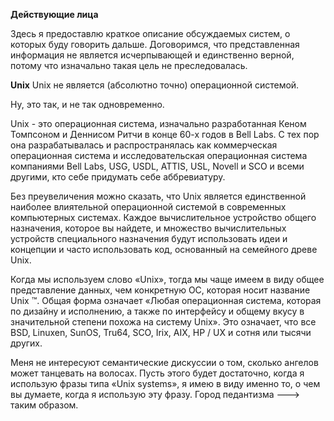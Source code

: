 **Действующие лица**

Здесь я предоставлю краткое описание обсуждаемых систем, о которых буду говорить дальше. Договоримся, что представленная информация не является исчерпывающей и единственно верной, потому что изначально такая цель не преследовалась.

**Unix**
Unix не является (абсолютно точно) операционной системой.

Ну, это так, и не так одновременно.

Unix - это операционная система, изначально разработанная Кеном Томпсоном и Деннисом Ритчи в конце 60-х годов в Bell Labs. С тех пор она разрабатывалась и распространялась как коммерческая операционная система и исследовательская операционная система компаниями Bell Labs, USG, USDL, ATTIS, USL, Novell и SCO и всеми другими, кто себе придумать себе аббревиатуру.

Без преувеличения можно сказать, что Unix является единственной наиболее влиятельной операционной системой в современных компьютерных системах. Каждое вычислительное устройство общего назначения, которое вы найдете, и множество вычислительных устройств специального назначения будут использовать идеи и концепции и часто использовать код, основанный на семейного древе Unix.

Когда мы используем слово «Unix», тогда мы чаще имеем в виду общее представление данных, чем конкретную ОС, которая носит название Unix ™. Общая форма означает «Любая операционная система, которая по дизайну и исполнению, а также по интерфейсу и общему вкусу в значительной степени похожа на систему Unix». Это означает, что все BSD, Linuxen, SunOS, Tru64, SCO, Irix, AIX, HP / UX и сотня или тысячи других.

Меня не интересуют семантические дискуссии о том, сколько ангелов может танцевать на волосах. Пусть этого будет достаточно, когда я использую фразы типа «Unix systems», я имею в виду именно то, о чем вы думаете, когда я использую эту фразу. Город педантизма ---> таким образом.
